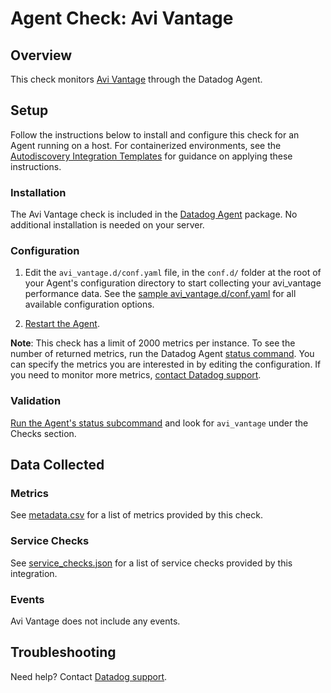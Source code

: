 # Agent Check: Avi Vantage

## Overview

This check monitors [Avi Vantage][1] through the Datadog Agent.

## Setup

Follow the instructions below to install and configure this check for an Agent running on a host. For containerized environments, see the [Autodiscovery Integration Templates][2] for guidance on applying these instructions.

### Installation

The Avi Vantage check is included in the [Datadog Agent][3] package.
No additional installation is needed on your server.

### Configuration

1. Edit the `avi_vantage.d/conf.yaml` file, in the `conf.d/` folder at the root of your Agent's configuration directory to start collecting your avi_vantage performance data. See the [sample avi_vantage.d/conf.yaml][4] for all available configuration options.

2. [Restart the Agent][5].

**Note**: This check has a limit of 2000 metrics per instance. To see the number of returned metrics, run the Datadog Agent [status command][6]. You can specify the metrics you are interested in by editing the configuration. If you need to monitor more metrics, [contact Datadog support][9].

### Validation

[Run the Agent's status subcommand][6] and look for `avi_vantage` under the Checks section.

## Data Collected

### Metrics

See [metadata.csv][7] for a list of metrics provided by this check.

### Service Checks

See [service_checks.json][8] for a list of service checks provided by this integration.

### Events

Avi Vantage does not include any events.

## Troubleshooting

Need help? Contact [Datadog support][9].

[1]: https://avinetworks.com/why-avi/multi-cloud-load-balancing/
[2]: https://docs.datadoghq.com/agent/kubernetes/integrations/
[3]: https://app.datadoghq.com/account/settings#agent
[4]: https://github.com/DataDog/integrations-core/blob/master/avi_vantage/datadog_checks/avi_vantage/data/conf.yaml.example
[5]: https://docs.datadoghq.com/agent/guide/agent-commands/#start-stop-and-restart-the-agent
[6]: https://docs.datadoghq.com/agent/guide/agent-commands/#agent-status-and-information
[7]: https://github.com/DataDog/integrations-core/blob/master/avi_vantage/metadata.csv
[8]: https://github.com/DataDog/integrations-core/blob/master/avi_vantage/assets/service_checks.json
[9]: https://docs.datadoghq.com/help/

